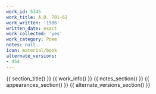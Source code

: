 ```yaml
---
work_id: 5345
work_title: A.D. 701-62
work_written: '1986'
written_date: exact
work_collected: 'yes'
work_category: Poem
notes: null
icon: material/book
alternate_versions:
- 454
---
```


{{ section_title() }}
{{ work_info() }}
{{ notes_section() }}
{{ appearances_section() }}
{{ alternate_versions_section() }}